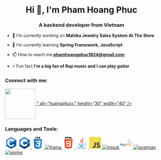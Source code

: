 <h1 align="center">Hi 👋, I'm Pham Hoang Phuc</h1>
<h3 align="center">A backend developer from Vietnam</h3>

- 🔭 I’m currently working on **Mahika Jewelry Sales System At The Store**

- 🌱 I’m currently learning **Spring Framework, JavaScript**

- 📫 How to reach me **phamhoangphuc1824@gmail.com**

- ⚡ Fun fact **I'm a big fan of Rap music and I can play guitar**

<h3 align="left">Connect with me:</h3>
<p align="left">
<a href="https://instagram.com/huangphucc" target="blank"><img align="center" src="<svg xmlns="http://www.w3.org/2000/svg" x="0px" y="0px" width="100" height="100" viewBox="0 0 48 48">
<path fill="#2962ff" d="M15,36V6.827l-1.211-0.811C8.64,8.083,5,13.112,5,19v10c0,7.732,6.268,14,14,14h10	c4.722,0,8.883-2.348,11.417-5.931V36H15z"></path><path fill="#eee" d="M29,5H19c-1.845,0-3.601,0.366-5.214,1.014C10.453,9.25,8,14.528,8,19	c0,6.771,0.936,10.735,3.712,14.607c0.216,0.301,0.357,0.653,0.376,1.022c0.043,0.835-0.129,2.365-1.634,3.742	c-0.162,0.148-0.059,0.419,0.16,0.428c0.942,0.041,2.843-0.014,4.797-0.877c0.557-0.246,1.191-0.203,1.729,0.083	C20.453,39.764,24.333,40,28,40c4.676,0,9.339-1.04,12.417-2.916C42.038,34.799,43,32.014,43,29V19C43,11.268,36.732,5,29,5z"></path><path fill="#2962ff" d="M36.75,27C34.683,27,33,25.317,33,23.25s1.683-3.75,3.75-3.75s3.75,1.683,3.75,3.75	S38.817,27,36.75,27z M36.75,21c-1.24,0-2.25,1.01-2.25,2.25s1.01,2.25,2.25,2.25S39,24.49,39,23.25S37.99,21,36.75,21z"></path><path fill="#2962ff" d="M31.5,27h-1c-0.276,0-0.5-0.224-0.5-0.5V18h1.5V27z"></path><path fill="#2962ff" d="M27,19.75v0.519c-0.629-0.476-1.403-0.769-2.25-0.769c-2.067,0-3.75,1.683-3.75,3.75	S22.683,27,24.75,27c0.847,0,1.621-0.293,2.25-0.769V26.5c0,0.276,0.224,0.5,0.5,0.5h1v-7.25H27z M24.75,25.5	c-1.24,0-2.25-1.01-2.25-2.25S23.51,21,24.75,21S27,22.01,27,23.25S25.99,25.5,24.75,25.5z"></path><path fill="#2962ff" d="M21.25,18h-8v1.5h5.321L13,26h0.026c-0.163,0.211-0.276,0.463-0.276,0.75V27h7.5	c0.276,0,0.5-0.224,0.5-0.5v-1h-5.321L21,19h-0.026c0.163-0.211,0.276-0.463,0.276-0.75V18z"></path>
</svg>" alt="huangphucc" height="30" width="40" /></a>
</p>

<h3 align="left">Languages and Tools:</h3>
<p align="left"> <a href="https://www.cprogramming.com/" target="_blank" rel="noreferrer"> <img src="https://raw.githubusercontent.com/devicons/devicon/master/icons/c/c-original.svg" alt="c" width="40" height="40"/> </a> <a href="https://www.w3schools.com/cpp/" target="_blank" rel="noreferrer"> <img src="https://raw.githubusercontent.com/devicons/devicon/master/icons/cplusplus/cplusplus-original.svg" alt="cplusplus" width="40" height="40"/> </a> <a href="https://www.w3schools.com/css/" target="_blank" rel="noreferrer"> <img src="https://raw.githubusercontent.com/devicons/devicon/master/icons/css3/css3-original-wordmark.svg" alt="css3" width="40" height="40"/> </a> <a href="https://www.figma.com/" target="_blank" rel="noreferrer"> <img src="https://www.vectorlogo.zone/logos/figma/figma-icon.svg" alt="figma" width="40" height="40"/> </a> <a href="https://www.w3.org/html/" target="_blank" rel="noreferrer"> <img src="https://raw.githubusercontent.com/devicons/devicon/master/icons/html5/html5-original-wordmark.svg" alt="html5" width="40" height="40"/> </a> <a href="https://www.java.com" target="_blank" rel="noreferrer"> <img src="https://raw.githubusercontent.com/devicons/devicon/master/icons/java/java-original.svg" alt="java" width="40" height="40"/> </a> <a href="https://developer.mozilla.org/en-US/docs/Web/JavaScript" target="_blank" rel="noreferrer"> <img src="https://raw.githubusercontent.com/devicons/devicon/master/icons/javascript/javascript-original.svg" alt="javascript" width="40" height="40"/> </a> <a href="https://www.microsoft.com/en-us/sql-server" target="_blank" rel="noreferrer"> <img src="https://www.svgrepo.com/show/303229/microsoft-sql-server-logo.svg" alt="mssql" width="40" height="40"/> </a> <a href="https://www.mysql.com/" target="_blank" rel="noreferrer"> <img src="https://raw.githubusercontent.com/devicons/devicon/master/icons/mysql/mysql-original-wordmark.svg" alt="mysql" width="40" height="40"/> </a> <a href="https://postman.com" target="_blank" rel="noreferrer"> <img src="https://www.vectorlogo.zone/logos/getpostman/getpostman-icon.svg" alt="postman" width="40" height="40"/> </a> <a href="https://spring.io/" target="_blank" rel="noreferrer"> <img src="https://www.vectorlogo.zone/logos/springio/springio-icon.svg" alt="spring" width="40" height="40"/> </a> </p>

